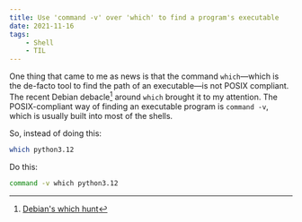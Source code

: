 ```yaml
---
title: Use 'command -v' over 'which' to find a program's executable
date: 2021-11-16
tags:
    - Shell
    - TIL
---
```


One thing that came to me as news is that the command `which`—which is the de-facto tool
to find the path of an executable—is not POSIX compliant. The recent Debian debacle[^1]
around `which` brought it to my attention. The POSIX-compliant way of finding an executable
program is `command -v`, which is usually built into most of the shells.

So, instead of doing this:

```sh
which python3.12
```

Do this:

```sh
command -v which python3.12
```

[^1]: [Debian's which hunt](https://lwn.net/Articles/874049/)
